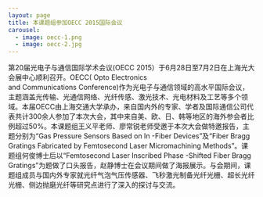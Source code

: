 ```yaml
---
layout: page
title: 本课题组参加OECC 2015国际会议
carousel: 
  - image: oecc-1.png
  - image: oecc-2.jpg
---
```



第20届光电子与通信国际学术会议(OECC 2015）于6月28日至7月2日在上海光大会展中心顺利召开。OECC( Opto Electronics and Communications Conference)作为光电子与通信领域的高水平国际会议，主题涵盖光传输、光通信网络、光纤传感、激光技术、光电材料及工艺等多个领域。本届OECC由上海交通大学承办，来自国内外的专家、学者及国际通信公司代表共计300余人参加了本次大会，其中来自美、欧、日、韩等地区的海外参会者比例超过50%。本课题组王义平老师、廖常锐老师受邀于本次大会做特邀报告，主题分别为“Gas Pressure Sensors Based on In -Fiber Devices”及“Fiber Bragg Gratings Fabricated by Femtosecond Laser Micromachining Methods”。课题组何俊博士后以“Femtosecond Laser Inscribed Phase -Shifted Fiber Bragg Gratings”为题做了口头报告，赵静博士在会议期间做了海报展示。与会期间，课题组成员与国内外专家就光纤气泡气压传感器、飞秒激光制备光纤光栅、超长光纤光栅、侧边抛磨光纤等研究点进行了深入的探讨与交流。